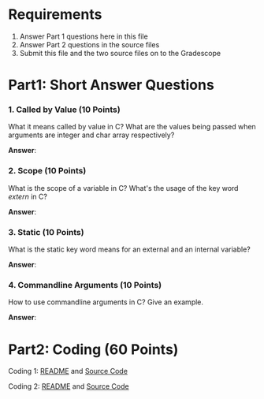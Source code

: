 # Requirements

1. Answer Part 1 questions here in this file
2. Answer Part 2 questions in the source files
3. Submit this file and the two source files on to the Gradescope

# Part1: Short Answer Questions

### 1. Called by Value (10 Points)

What it means called by value in C?
What are the values being passed when arguments are integer and char array respectively?

**Answer**:

### 2. Scope (10 Points)

What is the scope of a variable in C? What's the usage of the
key word *extern* in C?

**Answer**:

### 3. Static (10 Points)

What is the static key word means for an external and an internal variable?

**Answer**:

### 4. Commandline Arguments (10 Points)

How to use commandline arguments in C? Give an example.

**Answer**:

# Part2: Coding  (60 Points)

Coding 1: [README](coding_1.MD) and [Source Code](coding_1.c)

Coding 2: [README](Coding_2.MD) and [Source Code](coding_2.c)
